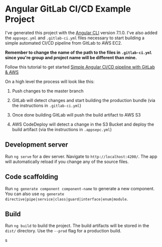 # Angular GitLab CI/CD Example Project

I've generated this project with the [Angular CLI](https://github.com/angular/angular-cli) version 7.1.0. I've also added the `appsepc.yml` and `.gitlab-ci.yml` files necessary to start building a simple automated CI/CD pipeline from GitLab to AWS EC2.

**Remember to change the name of the path to the files in `.gitlab-ci.yml` since you're group and project name will be different than mine.**

Follow this tutorial to get started [Simple Angular CI/CD pipeline with GitLab & AWS](https://joeonsoftware.com/2018/12/03/simple-angular-ci-cd-pipeline-with-gitlab-aws/)

On a high level the process will look like this:

1. Push changes to the master branch

2. GitLab will detect changes and start building the production bundle (via the instructions in `.gitlab-ci.yml`)

3. Once done building GitLab will push the build artifact to AWS S3

4. AWS CodeDeploy will detect a change in the S3 Bucket and deploy the build artifact (via the instructions in `.appsepc.yml`)

## Development server

Run `ng serve` for a dev server. Navigate to `http://localhost:4200/`. The app will automatically reload if you change any of the source files.

## Code scaffolding

Run `ng generate component component-name` to generate a new component. You can also use `ng generate directive|pipe|service|class|guard|interface|enum|module`.

## Build

Run `ng build` to build the project. The build artifacts will be stored in the `dist/` directory. Use the `--prod` flag for a production build.

s
